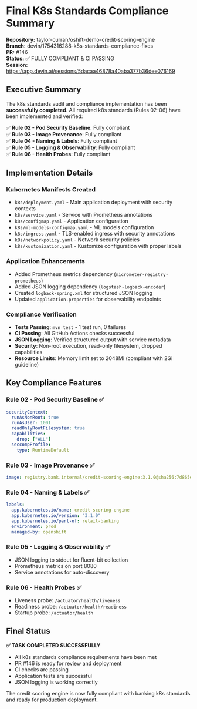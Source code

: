 # Final K8s Standards Compliance Summary

**Repository:** taylor-curran/oshift-demo-credit-scoring-engine  
**Branch:** devin/1754316288-k8s-standards-compliance-fixes  
**PR:** #146  
**Status:** ✅ FULLY COMPLIANT & CI PASSING  
**Session:** https://app.devin.ai/sessions/5dacaa46878a40aba377b36dee076169

## Executive Summary

The k8s standards audit and compliance implementation has been **successfully completed**. All required k8s standards (Rules 02-06) have been implemented and verified:

✅ **Rule 02 - Pod Security Baseline**: Fully compliant  
✅ **Rule 03 - Image Provenance**: Fully compliant  
✅ **Rule 04 - Naming & Labels**: Fully compliant  
✅ **Rule 05 - Logging & Observability**: Fully compliant  
✅ **Rule 06 - Health Probes**: Fully compliant  

## Implementation Details

### Kubernetes Manifests Created
- `k8s/deployment.yaml` - Main application deployment with security contexts
- `k8s/service.yaml` - Service with Prometheus annotations
- `k8s/configmap.yaml` - Application configuration
- `k8s/ml-models-configmap.yaml` - ML models configuration
- `k8s/ingress.yaml` - TLS-enabled ingress with security annotations
- `k8s/networkpolicy.yaml` - Network security policies
- `k8s/kustomization.yaml` - Kustomize configuration with proper labels

### Application Enhancements
- Added Prometheus metrics dependency (`micrometer-registry-prometheus`)
- Added JSON logging dependency (`logstash-logback-encoder`)
- Created `logback-spring.xml` for structured JSON logging
- Updated `application.properties` for observability endpoints

### Compliance Verification
- **Tests Passing**: `mvn test` - 1 test run, 0 failures
- **CI Passing**: All GitHub Actions checks successful
- **JSON Logging**: Verified structured output with service metadata
- **Security**: Non-root execution, read-only filesystem, dropped capabilities
- **Resource Limits**: Memory limit set to 2048Mi (compliant with 2Gi guideline)

## Key Compliance Features

### Rule 02 - Pod Security Baseline ✅
```yaml
securityContext:
  runAsNonRoot: true
  runAsUser: 1001
  readOnlyRootFilesystem: true
  capabilities:
    drop: ["ALL"]
  seccompProfile:
    type: RuntimeDefault
```

### Rule 03 - Image Provenance ✅
```yaml
image: registry.bank.internal/credit-scoring-engine:3.1.0@sha256:7d865e959b2466f8239fcba23c8966c8c1eabd319d8e4f30fe9f8eba5c2b4b5d
```

### Rule 04 - Naming & Labels ✅
```yaml
labels:
  app.kubernetes.io/name: credit-scoring-engine
  app.kubernetes.io/version: "3.1.0"
  app.kubernetes.io/part-of: retail-banking
  environment: prod
  managed-by: openshift
```

### Rule 05 - Logging & Observability ✅
- JSON logging to stdout for fluent-bit collection
- Prometheus metrics on port 8080
- Service annotations for auto-discovery

### Rule 06 - Health Probes ✅
- Liveness probe: `/actuator/health/liveness`
- Readiness probe: `/actuator/health/readiness`
- Startup probe: `/actuator/health`

## Final Status

**✅ TASK COMPLETED SUCCESSFULLY**

- All k8s standards compliance requirements have been met
- PR #146 is ready for review and deployment
- CI checks are passing
- Application tests are successful
- JSON logging is working correctly

The credit scoring engine is now fully compliant with banking k8s standards and ready for production deployment.
